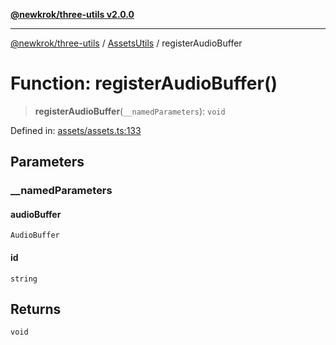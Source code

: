 [**@newkrok/three-utils v2.0.0**](../../../../README.md)

***

[@newkrok/three-utils](../../../../globals.md) / [AssetsUtils](../README.md) / registerAudioBuffer

# Function: registerAudioBuffer()

> **registerAudioBuffer**(`__namedParameters`): `void`

Defined in: [assets/assets.ts:133](https://github.com/NewKrok/three-utils/blob/8b62813b0bd4d9cac17cb2423f600f7f4b2f5818/src/assets/assets.ts#L133)

## Parameters

### \_\_namedParameters

#### audioBuffer

`AudioBuffer`

#### id

`string`

## Returns

`void`
